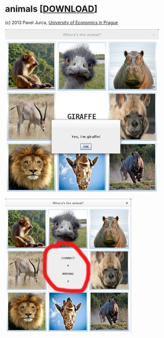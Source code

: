 # animals \[[DOWNLOAD](https://github.com/paveljurca/animals/tree/master/download)\]

(c) 2013 Pavel Jurca, [University of Economics in Prague](https://isis.vse.cz/katalog/syllabus.pl?predmet=82362;typ=1;jazyk=3;vystup=1;lang=en)

![1](screenshots/1.png)

![2](screenshots/2.png)
